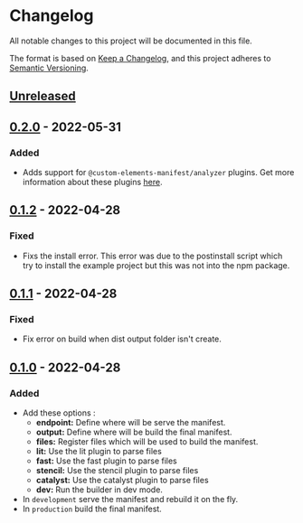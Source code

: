 # Changelog
All notable changes to this project will be documented in this file.

The format is based on [Keep a Changelog](https://keepachangelog.com/en/1.0.0/),
and this project adheres to [Semantic Versioning](https://semver.org/spec/v2.0.0.html).

## [Unreleased]

## [0.2.0] - 2022-05-31
### Added
- Adds support for `@custom-elements-manifest/analyzer` plugins. Get more information about these plugins [here](https://custom-elements-manifest.open-wc.org/analyzer/plugins/intro/).

## [0.1.2] - 2022-04-28
### Fixed
- Fixs the install error. This error was due to the postinstall script which try to install the example project but this was not into the npm package.

## [0.1.1] - 2022-04-28
### Fixed
- Fix error on build when dist output folder isn't create.

## [0.1.0] - 2022-04-28
### Added
- Add these options :
  - **endpoint:** Define where will be serve the manifest.
  - **output:** Define where will be build the final manifest.
  - **files:** Register files which will be used to build the manifest.
  - **lit:** Use the lit plugin to parse files
  - **fast:** Use the fast plugin to parse files
  - **stencil:** Use the stencil plugin to parse files
  - **catalyst:** Use the catalyst plugin to parse files
  - **dev:** Run the builder in dev mode.
- In `development` serve the manifest and rebuild it on the fly.
- In `production` build the final manifest.

[Unreleased]: https://github.com/Kamiapp-fr/vite-plugin-cem/compare/v0.2.0...HEAD
[0.2.0]: https://github.com/Kamiapp-fr/vite-plugin-cem/compare/v0.1.2...v0.2.0
[0.1.2]: https://github.com/Kamiapp-fr/vite-plugin-cem/compare/v0.1.1...v0.1.2
[0.1.1]: https://github.com/Kamiapp-fr/vite-plugin-cem/compare/v0.1.0...v0.1.1
[0.1.0]: https://github.com/Kamiapp-fr/vite-plugin-cem/releases/tag/v0.1.0
